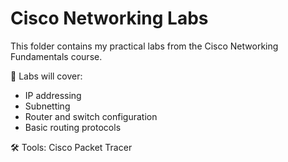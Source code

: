 # Cisco Networking Labs

This folder contains my practical labs from the Cisco Networking Fundamentals course.

🧪 Labs will cover:
- IP addressing
- Subnetting
- Router and switch configuration
- Basic routing protocols

🛠 Tools: Cisco Packet Tracer
